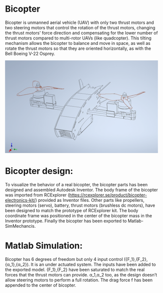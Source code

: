 # Bicopter
Bicopter is unmanned aerial vehicle (UAV) with only two thrust motors and two steering motors that control the rotation of the thrust motors, changing the thrust motors' force direction and compensating for the lower number of thrust motors compared to multi-rotor UAVs (like quadcopter). This tilting mechanism allows the bicopter to balance and move in space, as well as rotate the thrust motors so that they are oriented horizontally, as with the Bell Boeing V-22 Osprey.

![alt text](https://github.com/Ihab-Asaad/Bicopter/blob/master/images/bicopter.PNG)

# Bicopter design:
To visualize the behavior of a real bicopter, the bicopter parts has been designed and assembled Autodesk Inventor. The body frame of the bicopter was imported from RCExplorer (https://rcexplorer.se/product/bicopter-electronics-kit/)  provided as Inventor files. Other parts like propellers, steering motors (servo), battery, thrust motors (brushless dc motors), have been designed to match the prototype of RCExplorer kit. The body coordinate frame was positioned in the center of the bicopter mass in the Inventor prototype. Finally the bicopter has been exported to Matlab-SimMechancis.

# Matlab Simulation:
Bicopter has 6 degrees of freedom but only 4 input control  ({F_1},{F_2},{α_1},{α_2}).  It  is  an  under  actuated  system.
The inputs have been added to the exported model. {F_1},{F_2} have been saturated to match the real forces that the thrust motors can provide. α_1,α_2 too, as the design doesn’t allow steering motors to perform a full rotation.
The drag force f has been appended to the center of bicopter.
